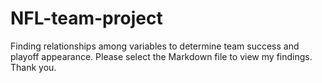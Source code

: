 # NFL-team-project
Finding relationships among variables to determine team success and playoff appearance. 
Please select the Markdown file to view my findings.  Thank you. 
